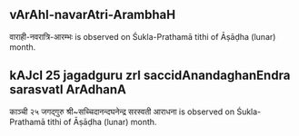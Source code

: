 ## vArAhI-navarAtri-ArambhaH

वाराही-नवरात्रि-आरम्भः is observed on Śukla-Prathamā tithi of Āṣāḍha (lunar) month.



## kAJcI 25 jagadguru zrI saccidAnandaghanEndra sarasvatI ArAdhanA

काञ्ची २५ जगद्गुरु श्री~सच्चिदानन्दघनेन्द्र सरस्वती आराधना is observed on Śukla-Prathamā tithi of Āṣāḍha (lunar) month.



